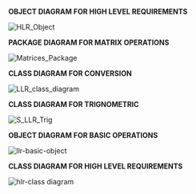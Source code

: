 **OBJECT DIAGRAM FOR HIGH LEVEL REQUIREMENTS**


![HLR_Object](https://user-images.githubusercontent.com/78851798/107767529-0c417500-6d5b-11eb-9177-085affd43000.jpg)



**PACKAGE DIAGRAM FOR MATRIX OPERATIONS**


![Matrices_Package](https://user-images.githubusercontent.com/78851798/107767563-1a8f9100-6d5b-11eb-9395-bb8aefc68b94.jpg)

**CLASS DIAGRAM FOR CONVERSION**

![LLR_class_diagram](https://user-images.githubusercontent.com/78851073/107771031-30538500-6d60-11eb-83a7-543e81abef0f.png)

**CLASS DIAGRAM FOR TRIGNOMETRIC**

![S_LLR_Trig](https://user-images.githubusercontent.com/78853987/107771101-48c39f80-6d60-11eb-931e-83c0dc426702.png)

**OBJECT DIAGRAM FOR BASIC OPERATIONS**


![llr-basic-object](https://user-images.githubusercontent.com/78848721/107846341-0609d200-6e09-11eb-9fc0-6aaf1716234e.png)

**CLASS DIAGRAM FOR HIGH LEVEL REQUIREMENTS**


![hlr-class diagram](https://user-images.githubusercontent.com/78848721/107846344-0a35ef80-6e09-11eb-834b-4bff30d531fa.png)
